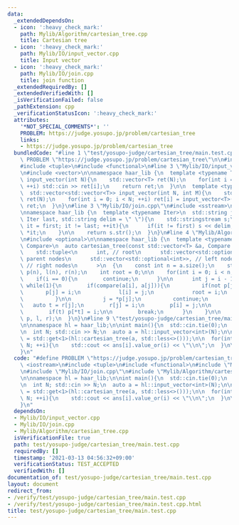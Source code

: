 ```yaml
---
data:
  _extendedDependsOn:
  - icon: ':heavy_check_mark:'
    path: Mylib/Algorithm/cartesian_tree.cpp
    title: Cartesian tree
  - icon: ':heavy_check_mark:'
    path: Mylib/IO/input_vector.cpp
    title: Input vector
  - icon: ':heavy_check_mark:'
    path: Mylib/IO/join.cpp
    title: join function
  _extendedRequiredBy: []
  _extendedVerifiedWith: []
  _isVerificationFailed: false
  _pathExtension: cpp
  _verificationStatusIcon: ':heavy_check_mark:'
  attributes:
    '*NOT_SPECIAL_COMMENTS*': ''
    PROBLEM: https://judge.yosupo.jp/problem/cartesian_tree
    links:
    - https://judge.yosupo.jp/problem/cartesian_tree
  bundledCode: "#line 1 \"test/yosupo-judge/cartesian_tree/main.test.cpp\"\n#define\
    \ PROBLEM \"https://judge.yosupo.jp/problem/cartesian_tree\"\n\n#include <iostream>\n\
    #include <tuple>\n#include <functional>\n#line 3 \"Mylib/IO/input_vector.cpp\"\
    \n#include <vector>\n\nnamespace haar_lib {\n  template <typename T>\n  std::vector<T>\
    \ input_vector(int N){\n    std::vector<T> ret(N);\n    for(int i = 0; i < N;\
    \ ++i) std::cin >> ret[i];\n    return ret;\n  }\n\n  template <typename T>\n\
    \  std::vector<std::vector<T>> input_vector(int N, int M){\n    std::vector<std::vector<T>>\
    \ ret(N);\n    for(int i = 0; i < N; ++i) ret[i] = input_vector<T>(M);\n    return\
    \ ret;\n  }\n}\n#line 3 \"Mylib/IO/join.cpp\"\n#include <sstream>\n#include <string>\n\
    \nnamespace haar_lib {\n  template <typename Iter>\n  std::string join(Iter first,\
    \ Iter last, std::string delim = \" \"){\n    std::stringstream s;\n\n    for(auto\
    \ it = first; it != last; ++it){\n      if(it != first) s << delim;\n      s <<\
    \ *it;\n    }\n\n    return s.str();\n  }\n}\n#line 4 \"Mylib/Algorithm/cartesian_tree.cpp\"\
    \n#include <optional>\n\nnamespace haar_lib {\n  template <typename T, typename\
    \ Compare>\n  auto cartesian_tree(const std::vector<T> &a, Compare compare) ->\n\
    \    std::tuple<\n      int, // root\n      std::vector<std::optional<int>>, //\
    \ parent nodes\n      std::vector<std::optional<int>>, // left nodes\n      std::vector<std::optional<int>>\
    \ // right nodes\n      >\n  {\n    const int n = a.size();\n    std::vector<std::optional<int>>\
    \ p(n), l(n), r(n);\n    int root = 0;\n\n    for(int i = 0; i < n; ++i){\n  \
    \    if(i == 0){\n        continue;\n      }\n\n      int j = i - 1;\n\n     \
    \ while(1){\n        if(compare(a[i], a[j])){\n          if(not p[j]){\n     \
    \       p[j] = i;\n            l[i] = j;\n            root = i;\n            break;\n\
    \          }\n\n          j = *p[j];\n          continue;\n        }\n\n     \
    \   auto t = r[j];\n        r[j] = i;\n        p[i] = j;\n\n        l[i] = t;\n\
    \        if(t) p[*t] = i;\n\n        break;\n      }\n    }\n\n    return std::make_tuple(root,\
    \ p, l, r);\n  }\n}\n#line 9 \"test/yosupo-judge/cartesian_tree/main.test.cpp\"\
    \n\nnamespace hl = haar_lib;\n\nint main(){\n  std::cin.tie(0);\n  std::ios::sync_with_stdio(false);\n\
    \n  int N; std::cin >> N;\n  auto a = hl::input_vector<int>(N);\n\n  auto ans\
    \ = std::get<1>(hl::cartesian_tree(a, std::less<>()));\n\n  for(int i = 0; i <\
    \ N; ++i){\n    std::cout << ans[i].value_or(i) << \"\\n\";\n  }\n\n  return 0;\n\
    }\n"
  code: "#define PROBLEM \"https://judge.yosupo.jp/problem/cartesian_tree\"\n\n#include\
    \ <iostream>\n#include <tuple>\n#include <functional>\n#include \"Mylib/IO/input_vector.cpp\"\
    \n#include \"Mylib/IO/join.cpp\"\n#include \"Mylib/Algorithm/cartesian_tree.cpp\"\
    \n\nnamespace hl = haar_lib;\n\nint main(){\n  std::cin.tie(0);\n  std::ios::sync_with_stdio(false);\n\
    \n  int N; std::cin >> N;\n  auto a = hl::input_vector<int>(N);\n\n  auto ans\
    \ = std::get<1>(hl::cartesian_tree(a, std::less<>()));\n\n  for(int i = 0; i <\
    \ N; ++i){\n    std::cout << ans[i].value_or(i) << \"\\n\";\n  }\n\n  return 0;\n\
    }\n"
  dependsOn:
  - Mylib/IO/input_vector.cpp
  - Mylib/IO/join.cpp
  - Mylib/Algorithm/cartesian_tree.cpp
  isVerificationFile: true
  path: test/yosupo-judge/cartesian_tree/main.test.cpp
  requiredBy: []
  timestamp: '2021-03-13 04:56:32+09:00'
  verificationStatus: TEST_ACCEPTED
  verifiedWith: []
documentation_of: test/yosupo-judge/cartesian_tree/main.test.cpp
layout: document
redirect_from:
- /verify/test/yosupo-judge/cartesian_tree/main.test.cpp
- /verify/test/yosupo-judge/cartesian_tree/main.test.cpp.html
title: test/yosupo-judge/cartesian_tree/main.test.cpp
---
```

